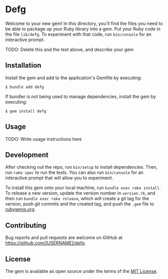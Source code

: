 # Defg

Welcome to your new gem! In this directory, you'll find the files you need to be able to package up your Ruby library into a gem. Put your Ruby code in the file `lib/defg`. To experiment with that code, run `bin/console` for an interactive prompt.

TODO: Delete this and the text above, and describe your gem

## Installation

Install the gem and add to the application's Gemfile by executing:

    $ bundle add defg

If bundler is not being used to manage dependencies, install the gem by executing:

    $ gem install defg

## Usage

TODO: Write usage instructions here

## Development

After checking out the repo, run `bin/setup` to install dependencies. Then, run `rake spec` to run the tests. You can also run `bin/console` for an interactive prompt that will allow you to experiment.

To install this gem onto your local machine, run `bundle exec rake install`. To release a new version, update the version number in `version.rb`, and then run `bundle exec rake release`, which will create a git tag for the version, push git commits and the created tag, and push the `.gem` file to [rubygems.org](https://rubygems.org).

## Contributing

Bug reports and pull requests are welcome on GitHub at https://github.com/[USERNAME]/defg.

## License

The gem is available as open source under the terms of the [MIT License](https://opensource.org/licenses/MIT).
